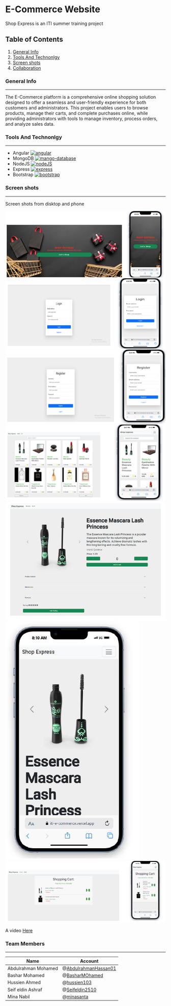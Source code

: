# E-Commerce Website

Shop Express is an ITI summer training project

## Table of Contents

1. [General Info](#general-info)
2. [Tools And Technonlgy](#tools)
3. [Screen shots](#screenshots)
4. [Collaboration](#team-members)

### General Info

---

The E-Commerce platform is a comprehensive
online shopping solution designed to offer a
seamless and user-friendly experience for both
customers and administrators. This project enables
users to browse products, manage their carts, and
complete purchases online, while providing
administrators with tools to manage inventory,
process orders, and analyze sales data.

### Tools And Technonlgy

---

- Angular [![angular](https://skillicons.dev/icons?i=angular)](https://skillicons.dev)
- MongoDB [![mango-database](https://skillicons.dev/icons?i=mangodb)](https://skillicons.dev)
- NodeJS [![nodeJS](https://skillicons.dev/icons?i=nodejs)](https://skillicons.dev)
- Express [![express](https://skillicons.dev/icons?i=express)](https://skillicons.dev)
- Bootstrap [![bootstrap](https://skillicons.dev/icons?i=bootstrap)](https://skillicons.dev)

### Screen shots

---

Screen shots from disktop and phone

![landingPage](./screen_shots/landing_page.png)
![loginPage](./screen_shots/login.png)
![SignUpPage](./screen_shots/register.png)
![productsPage](./screen_shots/products.png)
![productDetialspage](./screen_shots/disktop.png)
![productDetialsPhonepage](./screen_shots/phone.png)
![CartPage](./screen_shots/cart.png)

A video <a href="https://drive.google.com/file/d/1PMe7Egx7gL7OKK5KOIMJXj4VaBwuxhqG/view?usp=drive_link" target="_blank">Here</a>

### Team Members

---

| Name                | Account                                                                                   |
| ------------------- | ----------------------------------------------------------------------------------------- |
| Abdulrahman Mohamed | @<a href="https://github.com/AbdulrahmanHassan01" target="_blank">AbdulrahmanHassan01</a> |
| Bashar Mohamed      | @<a href="https://github.com/BasharMOhamed" target="_blank">BasharMOhamed</a>             |
| Hussien Ahmed       | @<a href="https://github.com/Mina927/" target="_blank">hussien103</a>                     |
| Seif eldin Ashraf   | @<a href="https://github.com/Seifeldin2510" target="_blank">Seifeldin2510</a>             |
| Mina Nabil          | @<a href="https://github.com/minasanta" target="_blank">minasanta</a>                     |
